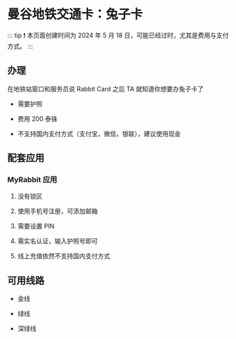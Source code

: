 # 曼谷地铁交通卡：兔子卡
::: tip ❗
本页面创建时间为 2024 年 5 月 18 日，可能已经过时，尤其是费用与支付方式。
:::

## 办理

在地铁站窗口和服务员说 Rabbit Card 之后 TA 就知道你想要办兔子卡了

- 需要护照

- 费用 200 泰铢

- 不支持国内支付方式（支付宝，微信，银联），建议使用现金

## 配套应用

### MyRabbit 应用

1. 没有锁区

1. 使用手机号注册，可添加邮箱

1. 需要设置 PIN

1. 需实名认证，输入护照号即可

1. 线上充值依然不支持国内支付方式

## 可用线路

- 金线

- 绿线

- 深绿线
